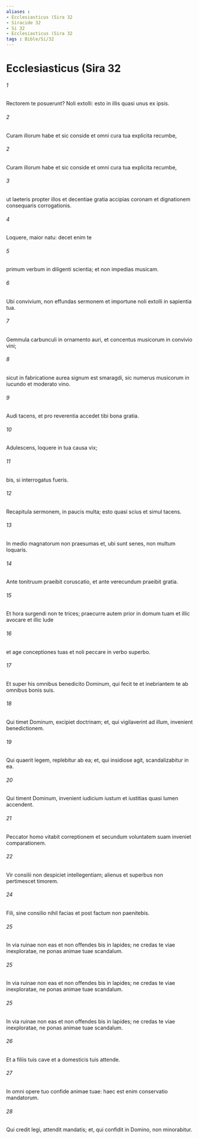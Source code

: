 ```yaml
---
aliases : 
- Ecclesiasticus (Sira 32
- Siracide 32
- Si 32
- Ecclesiasticus (Sira 32
tags : Bible/Si/32
---
```


# Ecclesiasticus (Sira 32

###### 1
Rectorem te posuerunt? Noli extolli: esto in illis quasi unus ex ipsis.
###### 2
Curam illorum habe et sic conside et omni cura tua explicita recumbe,
###### 2
Curam illorum habe et sic conside et omni cura tua explicita recumbe,
###### 3
ut laeteris propter illos et decentiae gratia accipias coronam et dignationem consequaris corrogationis.
###### 4
Loquere, maior natu: decet enim te
###### 5
primum verbum in diligenti scientia; et non impedias musicam.
###### 6
Ubi convivium, non effundas sermonem et importune noli extolli in sapientia tua.
###### 7
Gemmula carbunculi in ornamento auri, et concentus musicorum in convivio vini;
###### 8
sicut in fabricatione aurea signum est smaragdi, sic numerus musicorum in iucundo et moderato vino.
###### 9
Audi tacens, et pro reverentia accedet tibi bona gratia.
###### 10
Adulescens, loquere in tua causa vix;
###### 11
bis, si interrogatus fueris.
###### 12
Recapitula sermonem, in paucis multa; esto quasi scius et simul tacens.
###### 13
In medio magnatorum non praesumas et, ubi sunt senes, non multum loquaris.
###### 14
Ante tonitruum praeibit coruscatio, et ante verecundum praeibit gratia.
###### 15
Et hora surgendi non te trices; praecurre autem prior in domum tuam et illic avocare et illic lude
###### 16
et age conceptiones tuas et noli peccare in verbo superbo.
###### 17
Et super his omnibus benedicito Dominum, qui fecit te et inebriantem te ab omnibus bonis suis.
###### 18
Qui timet Dominum, excipiet doctrinam; et, qui vigilaverint ad illum, invenient benedictionem.
###### 19
Qui quaerit legem, replebitur ab ea; et, qui insidiose agit, scandalizabitur in ea.
###### 20
Qui timent Dominum, invenient iudicium iustum et iustitias quasi lumen accendent.
###### 21
Peccator homo vitabit correptionem et secundum voluntatem suam inveniet comparationem.
###### 22
Vir consilii non despiciet intellegentiam; alienus et superbus non pertimescet timorem. 
###### 24
Fili, sine consilio nihil facias et post factum non paenitebis.
###### 25
In via ruinae non eas et non offendes bis in lapides; ne credas te viae inexploratae, ne ponas animae tuae scandalum.
###### 25
In via ruinae non eas et non offendes bis in lapides; ne credas te viae inexploratae, ne ponas animae tuae scandalum.
###### 25
In via ruinae non eas et non offendes bis in lapides; ne credas te viae inexploratae, ne ponas animae tuae scandalum.
###### 26
Et a filiis tuis cave et a domesticis tuis attende.
###### 27
In omni opere tuo confide animae tuae: haec est enim conservatio mandatorum.
###### 28
Qui credit legi, attendit mandatis; et, qui confidit in Domino, non minorabitur.
